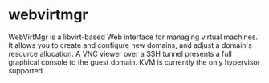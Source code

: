 # webvirtmgr
WebVirtMgr is a libvirt-based Web interface for managing virtual machines. It allows you to create and configure new domains, and adjust a domain's resource allocation. A VNC viewer over a SSH tunnel presents a full graphical console to the guest domain. KVM is currently the only hypervisor supported
